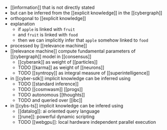 - [[information]] that is not directly stated
- but can be inferred from the [[explicit knowledge]] in the [[cybergraph]]
- orthogonal to [[explicit knowledge]]
- explanation
	- if  `apple` is linked with `fruit`
	- and `fruit` is linked with `food`
	- then we can implicitly infer that `apple` somehow linked to `food`
- processed by [[relevance machine]]
- [[relevance machine]] compute fundamental parameters of [[cybergraph]] model in [[consensus]]
	- [[cyberank]] as weight of [[particles]]
	- TODO [[karma]] as weight of [[neurons]]
	- TODO [[syntropy]] as integral measure of [[superintelligence]]
- in [[cyber-sdk]] implicit knowledge can be inferred using
	- TODO [[standard inference]]
	- TODO [[cosmwasm]] [[progs]]
	- TODO autonomous [[thoughts]]
	- TODO and queried over [[ibc]]
- in [[cybs-ts]] implicit knowledge can be infered using
	- [[datalog]]: ai oriented query language
	- [[rune]]: powerful dynamic scripting
	- TODO [[webgpu]]: local hardware independent parallel execution